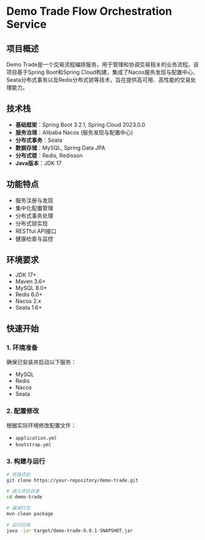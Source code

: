 # Demo Trade Flow Orchestration Service

## 项目概述

Demo Trade是一个交易流程编排服务，用于管理和协调交易相关的业务流程。该项目基于Spring Boot和Spring Cloud构建，集成了Nacos服务发现与配置中心、Seata分布式事务以及Redis分布式锁等技术，旨在提供高可用、高性能的交易处理能力。

## 技术栈

- **基础框架**：Spring Boot 3.2.1, Spring Cloud 2023.0.0
- **服务治理**：Alibaba Nacos (服务发现与配置中心)
- **分布式事务**：Seata
- **数据存储**：MySQL, Spring Data JPA
- **分布式锁**：Redis, Redisson
- **Java版本**：JDK 17

## 功能特点

- 服务注册与发现
- 集中化配置管理
- 分布式事务处理
- 分布式锁实现
- RESTful API接口
- 健康检查与监控

## 环境要求

- JDK 17+
- Maven 3.6+
- MySQL 8.0+
- Redis 6.0+
- Nacos 2.x
- Seata 1.6+

## 快速开始

### 1. 环境准备

确保已安装并启动以下服务：
- MySQL
- Redis
- Nacos
- Seata

### 2. 配置修改

根据实际环境修改配置文件：
- `application.yml`
- `bootstrap.yml`

### 3. 构建与运行

```bash
# 克隆项目
git clone https://your-repository/demo-trade.git

# 进入项目目录
cd demo-trade

# 编译打包
mvn clean package

# 运行应用
java -jar target/demo-trade-0.0.1-SNAPSHOT.jar